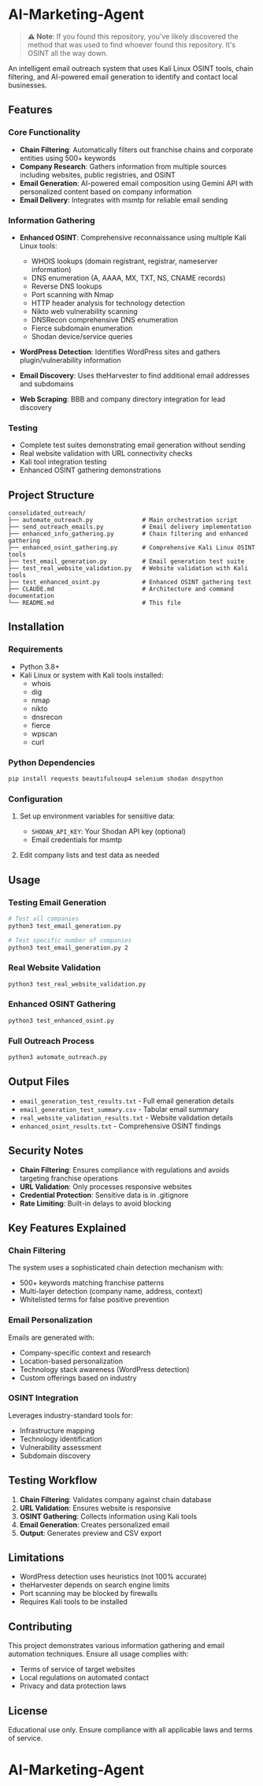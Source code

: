 # AI-Marketing-Agent

> **⚠️ Note**: If you found this repository, you've likely discovered the method that was used to find whoever found this repository. It's OSINT all the way down.

An intelligent email outreach system that uses Kali Linux OSINT tools, chain filtering, and AI-powered email generation to identify and contact local businesses.

## Features

### Core Functionality
- **Chain Filtering**: Automatically filters out franchise chains and corporate entities using 500+ keywords
- **Company Research**: Gathers information from multiple sources including websites, public registries, and OSINT
- **Email Generation**: AI-powered email composition using Gemini API with personalized content based on company information
- **Email Delivery**: Integrates with msmtp for reliable email sending

### Information Gathering
- **Enhanced OSINT**: Comprehensive reconnaissance using multiple Kali Linux tools:
  - WHOIS lookups (domain registrant, registrar, nameserver information)
  - DNS enumeration (A, AAAA, MX, TXT, NS, CNAME records)
  - Reverse DNS lookups
  - Port scanning with Nmap
  - HTTP header analysis for technology detection
  - Nikto web vulnerability scanning
  - DNSRecon comprehensive DNS enumeration
  - Fierce subdomain enumeration
  - Shodan device/service queries

- **WordPress Detection**: Identifies WordPress sites and gathers plugin/vulnerability information
- **Email Discovery**: Uses theHarvester to find additional email addresses and subdomains
- **Web Scraping**: BBB and company directory integration for lead discovery

### Testing
- Complete test suites demonstrating email generation without sending
- Real website validation with URL connectivity checks
- Kali tool integration testing
- Enhanced OSINT gathering demonstrations

## Project Structure

```
consolidated_outreach/
├── automate_outreach.py              # Main orchestration script
├── send_outreach_emails.py           # Email delivery implementation
├── enhanced_info_gathering.py        # Chain filtering and enhanced gathering
├── enhanced_osint_gathering.py       # Comprehensive Kali Linux OSINT tools
├── test_email_generation.py          # Email generation test suite
├── test_real_website_validation.py   # Website validation with Kali tools
├── test_enhanced_osint.py            # Enhanced OSINT gathering test
├── CLAUDE.md                         # Architecture and command documentation
└── README.md                         # This file
```

## Installation

### Requirements
- Python 3.8+
- Kali Linux or system with Kali tools installed:
  - whois
  - dig
  - nmap
  - nikto
  - dnsrecon
  - fierce
  - wpscan
  - curl

### Python Dependencies
```bash
pip install requests beautifulsoup4 selenium shodan dnspython
```

### Configuration
1. Set up environment variables for sensitive data:
   - `SHODAN_API_KEY`: Your Shodan API key (optional)
   - Email credentials for msmtp

2. Edit company lists and test data as needed

## Usage

### Testing Email Generation
```bash
# Test all companies
python3 test_email_generation.py

# Test specific number of companies
python3 test_email_generation.py 2
```

### Real Website Validation
```bash
python3 test_real_website_validation.py
```

### Enhanced OSINT Gathering
```bash
python3 test_enhanced_osint.py
```

### Full Outreach Process
```bash
python3 automate_outreach.py
```

## Output Files

- `email_generation_test_results.txt` - Full email generation details
- `email_generation_test_summary.csv` - Tabular email summary
- `real_website_validation_results.txt` - Website validation details
- `enhanced_osint_results.txt` - Comprehensive OSINT findings

## Security Notes

- **Chain Filtering**: Ensures compliance with regulations and avoids targeting franchise operations
- **URL Validation**: Only processes responsive websites
- **Credential Protection**: Sensitive data is in .gitignore
- **Rate Limiting**: Built-in delays to avoid blocking

## Key Features Explained

### Chain Filtering
The system uses a sophisticated chain detection mechanism with:
- 500+ keywords matching franchise patterns
- Multi-layer detection (company name, address, context)
- Whitelisted terms for false positive prevention

### Email Personalization
Emails are generated with:
- Company-specific context and research
- Location-based personalization
- Technology stack awareness (WordPress detection)
- Custom offerings based on industry

### OSINT Integration
Leverages industry-standard tools for:
- Infrastructure mapping
- Technology identification
- Vulnerability assessment
- Subdomain discovery

## Testing Workflow

1. **Chain Filtering**: Validates company against chain database
2. **URL Validation**: Ensures website is responsive
3. **OSINT Gathering**: Collects information using Kali tools
4. **Email Generation**: Creates personalized email
5. **Output**: Generates preview and CSV export

## Limitations

- WordPress detection uses heuristics (not 100% accurate)
- theHarvester depends on search engine limits
- Port scanning may be blocked by firewalls
- Requires Kali tools to be installed

## Contributing

This project demonstrates various information gathering and email automation techniques. Ensure all usage complies with:
- Terms of service of target websites
- Local regulations on automated contact
- Privacy and data protection laws

## License

Educational use only. Ensure compliance with all applicable laws and terms of service.
# AI-Marketing-Agent
